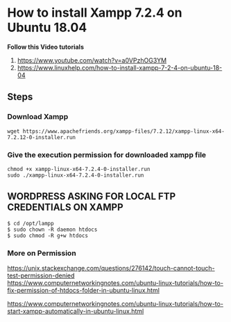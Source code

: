 # How to install Xampp 7.2.4 on Ubuntu 18.04

**Follow this Video tutorials**
1. https://www.youtube.com/watch?v=a0VPzhOG3YM
2. https://www.linuxhelp.com/how-to-install-xampp-7-2-4-on-ubuntu-18-04

## Steps

### Download Xampp
```
wget https://www.apachefriends.org/xampp-files/7.2.12/xampp-linux-x64-7.2.12-0-installer.run
```

### Give the execution permission for downloaded xampp file

```
chmod +x xampp-linux-x64-7.2.4-0-installer.run
sudo ./xampp-linux-x64-7.2.4-0-installer.run
```

## WORDPRESS ASKING FOR LOCAL FTP CREDENTIALS ON XAMPP
```
$ cd /opt/lampp
$ sudo chown -R daemon htdocs
$ sudo chmod -R g+w htdocs
```

### More on Permission

https://unix.stackexchange.com/questions/276142/touch-cannot-touch-test-permission-denied
https://www.computernetworkingnotes.com/ubuntu-linux-tutorials/how-to-fix-permission-of-htdocs-folder-in-ubuntu-linux.html

https://www.computernetworkingnotes.com/ubuntu-linux-tutorials/how-to-start-xampp-automatically-in-ubuntu-linux.html


